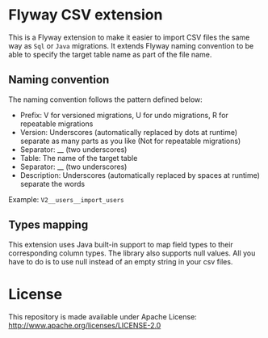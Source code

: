# Flyway CSV extension

This is a Flyway extension to make it easier to import CSV files the same way as `Sql` or `Java` migrations. It extends Flyway naming convention to be able to specify the target table name as part of the file name. 

## Naming convention
The naming convention follows the pattern defined below:

* Prefix: V for versioned migrations, U for undo migrations, R for repeatable migrations
* Version: Underscores (automatically replaced by dots at runtime) separate as many parts as you like (Not for repeatable migrations)
* Separator: __ (two underscores)
* Table: The name of the target table
* Separator: __ (two underscores)
* Description: Underscores (automatically replaced by spaces at runtime) separate the words

Example: `V2__users__import_users`

## Types mapping
This extension uses Java built-in support to map field types to their corresponding column types. The library also supports null values. All you have to do is to use null instead of an empty string in your csv files.


# License

This repository is made available under Apache License: http://www.apache.org/licenses/LICENSE-2.0
